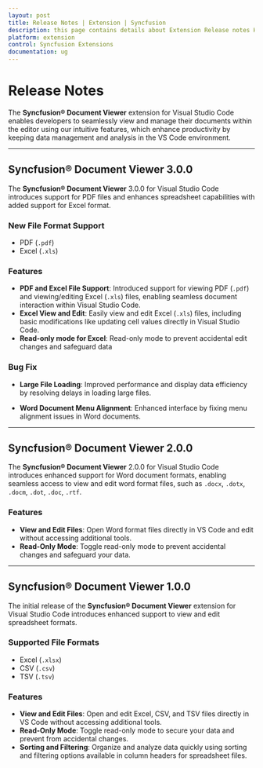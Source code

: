 ```yaml
---
layout: post
title: Release Notes | Extension | Syncfusion
description: this page contains details about Extension Release notes History | Syncfusion®
platform: extension
control: Syncfusion Extensions
documentation: ug
---
```

# Release Notes

The **Syncfusion® Document Viewer** extension for Visual Studio Code enables developers to seamlessly view and manage their documents within the editor using our intuitive features, which enhance productivity by keeping data management and analysis in the VS Code environment.

---

## Syncfusion® Document Viewer 3.0.0

The **Syncfusion® Document Viewer** 3.0.0 for Visual Studio Code introduces support for PDF files and enhances spreadsheet capabilities with added support for Excel format.

### New File Format Support

- PDF (`.pdf`)  
- Excel (`.xls`)

### Features

- **PDF and Excel File Support**: Introduced support for viewing PDF (`.pdf`) and viewing/editing Excel (`.xls`) files, enabling seamless document interaction within Visual Studio Code.
- **Excel View and Edit**: Easily view and edit Excel (`.xls`) files, including basic modifications like updating cell values directly in Visual Studio Code.
- **Read-only mode for Excel**: Read-only mode to prevent accidental edit changes and safeguard data

### Bug Fix

- **Large File Loading**: Improved performance and display data efficiency by resolving delays in loading large files.

- **Word Document Menu Alignment**: Enhanced interface by fixing menu alignment issues in Word documents.

---

## Syncfusion® Document Viewer 2.0.0

The **Syncfusion® Document Viewer** 2.0.0 for Visual Studio Code introduces enhanced support for Word document formats, enabling seamless access to view and edit word format files, such as `.docx`, `.dotx`, `.docm`, `.dot`, `.doc`, `.rtf`.

### Features
- **View and Edit Files**: Open Word format files directly in VS Code and edit without accessing additional tools.  
- **Read-Only Mode**: Toggle read-only mode to prevent accidental changes and safeguard your data.  

---

## Syncfusion® Document Viewer 1.0.0

The initial release of the **Syncfusion® Document Viewer** extension for Visual Studio Code introduces enhanced support to view and edit spreadsheet formats.

### Supported File Formats
- Excel (`.xlsx`)  
- CSV (`.csv`)  
- TSV (`.tsv`)

### Features
- **View and Edit Files**: Open and edit Excel, CSV, and TSV files directly in VS Code without accessing additional tools.  
- **Read-Only Mode**: Toggle read-only mode to secure your data and prevent from accidental changes.  
- **Sorting and Filtering**: Organize and analyze data quickly using sorting and filtering options available in column headers for spreadsheet files.
